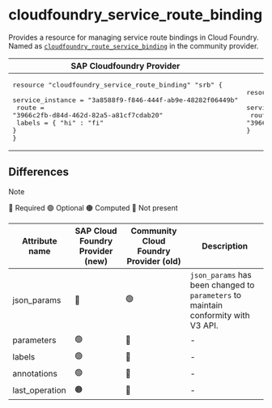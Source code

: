 # cloudfoundry_service_route_binding  

Provides a resource for managing service route bindings in Cloud Foundry. Named as [`cloudfoundry_route_service_binding`](https://github.com/cloudfoundry-community/terraform-provider-cloudfoundry/blob/main/docs/resources/route_service_binding.md) in the community provider.

|  SAP Cloudfoundry Provider |Community Cloudfoundry Provider |
| -- | -- |
|  <pre>resource "cloudfoundry_service_route_binding" "srb" {</br>  service_instance = "3a8588f9-f846-444f-ab9e-48282f06449b"</br>  route            = "3966c2fb-d84d-462d-82a5-a81cf7cdab20"</br>  labels           = { "hi" : "fi" }</br>}</br></pre> |<pre>resource "cloudfoundry_route_service_binding" "srb" {</br>  service_instance = "3a8588f9-f846-444f-ab9e-48282f06449b"</br>  route            = "3966c2fb-d84d-462d-82a5-a81cf7cdab20"</br>}</br></pre> |

## Differences

> [!NOTE]  
> 🔵 Required  🟢 Optional 🟠 Computed  🔴 Not present

| Attribute name | SAP Cloud Foundry Provider (new)|  Community Cloud Foundry Provider (old) | Description |
| --- | --- | --- | --- |
| json_params | 🔴 | 🟢 |  `json_params` has been changed to `parameters`  to maintain conformity with V3 API. |
| parameters | 🟢 | 🔴 | - |
| labels | 🟢 | 🔴 | - |
| annotations | 🟢 | 🔴 | - |
| last_operation | 🟠 | 🔴 | - |

